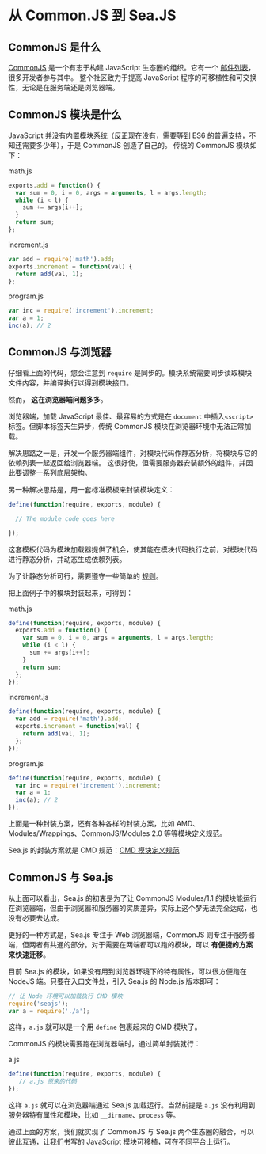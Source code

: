 # 从 Common.JS 到 Sea.JS

## CommonJS 是什么

[CommonJS](http://wiki.commonjs.org/) 是一个有志于构建 JavaScript 生态圈的组织。它有一个 [邮件列表](http://groups.google.com/group/commonjs)，很多开发者参与其中。 整个社区致力于提高 JavaScript 程序的可移植性和可交换性，无论是在服务端还是浏览器端。

## CommonJS 模块是什么

JavaScript 并没有内置模块系统（反正现在没有，需要等到 ES6 的普遍支持，不知还需要多少年），于是 CommonJS 创造了自己的。 传统的 CommonJS 模块如下：

math.js

```js
exports.add = function() {
  var sum = 0, i = 0, args = arguments, l = args.length;
  while (i < l) {
    sum += args[i++];
  }
  return sum;
};
```

increment.js

```js
var add = require('math').add;
exports.increment = function(val) {
  return add(val, 1);
};
```

program.js

```js
var inc = require('increment').increment;
var a = 1;
inc(a); // 2
```

## CommonJS 与浏览器

仔细看上面的代码，您会注意到 `require` 是同步的。模块系统需要同步读取模块文件内容，并编译执行以得到模块接口。

然而， **这在浏览器端问题多多**。

浏览器端，加载 JavaScript 最佳、最容易的方式是在 `document` 中插入`<script>` 标签。但脚本标签天生异步，传统 CommonJS 模块在浏览器环境中无法正常加载。

解决思路之一是，开发一个服务器端组件，对模块代码作静态分析，将模块与它的依赖列表一起返回给浏览器端。 这很好使，但需要服务器安装额外的组件，并因此要调整一系列底层架构。

另一种解决思路是，用一套标准模板来封装模块定义：

```js
define(function(require, exports, module) {

  // The module code goes here

});
```

这套模板代码为模块加载器提供了机会，使其能在模块代码执行之前，对模块代码进行静态分析，并动态生成依赖列表。

为了让静态分析可行，需要遵守一些简单的 [规则](https://github.com/seajs/seajs/issues/259)。

把上面例子中的模块封装起来，可得到：

math.js

```js
define(function(require, exports, module) {
  exports.add = function() {
    var sum = 0, i = 0, args = arguments, l = args.length;
    while (i < l) {
      sum += args[i++];
    }
    return sum;
  };
});
```

increment.js

```js
define(function(require, exports, module) {
  var add = require('math').add;
  exports.increment = function(val) {
    return add(val, 1);
  };
});
```

program.js

```js
define(function(require, exports, module) {
  var inc = require('increment').increment;
  var a = 1;
  inc(a); // 2
});
```

上面是一种封装方案，还有各种各样的封装方案，比如 AMD、Modules/Wrappings、CommonJS/Modules 2.0 等等模块定义规范。

Sea.js 的封装方案就是 CMD 规范：[CMD 模块定义规范](https://github.com/seajs/seajs/issues/242)

## CommonJS 与 Sea.js

从上面可以看出，Sea.js 的初衷是为了让 CommonJS Modules/1.1 的模块能运行在浏览器端，但由于浏览器和服务器的实质差异，实际上这个梦无法完全达成，也没有必要去达成。

更好的一种方式是，Sea.js 专注于 Web 浏览器端，CommonJS 则专注于服务器端，但两者有共通的部分。对于需要在两端都可以跑的模块，可以 **有便捷的方案来快速迁移**。

目前 Sea.js 的模块，如果没有用到浏览器环境下的特有属性，可以很方便跑在 NodeJS 端。只要在入口文件处，引入 Sea.js 的 Node.js 版本即可：

```js
// 让 Node 环境可以加载执行 CMD 模块
require('seajs');
var a = require('./a');
```

这样，`a.js` 就可以是一个用 `define` 包裹起来的 CMD 模块了。

CommonJS 的模块需要跑在浏览器端时，通过简单封装就行：

a.js

```js
define(function(require, exports, module) {
   // a.js 原来的代码
});
```

这样 `a.js` 就可以在浏览器端通过 Sea.js 加载运行。当然前提是 `a.js` 没有利用到服务器特有属性和模块，比如 `__dirname`、`process` 等。

通过上面的方案，我们就实现了 CommonJS 与 Sea.js 两个生态圈的融合，可以彼此互通，让我们书写的 JavaScript 模块可移植，可在不同平台上运行。